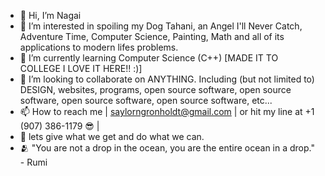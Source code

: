 - 👋 Hi, I’m Nagai
- 👀 I’m interested in spoiling my Dog Tahani, an Angel I'll Never Catch, Adventure Time, Computer Science, Painting, Math and all of its applications to modern lifes problems.
- 🌱 I’m currently learning Computer Science (C++) [MADE IT TO COLLEGE I LOVE IT HERE!! :)]
- 💞️ I’m looking to collaborate on ANYTHING. Including (but not limited to) DESIGN, websites, programs, open source software, open source software, open source software, open source software, etc...
- 📫 How to reach me | saylorngronholdt@gmail.com | or hit my line at +1 (907) 386-1179 😎 |
- 🐾 lets give what we get and do what we can.
- 🫂 "You are not a drop in the ocean, you are the entire ocean in a drop." - Rumi

<!---
SaylorNagaiGronholdt/SaylorNagaiGronholdt is a ✨ special ✨ repository because its `README.md` (this file) appears on your GitHub profile.
You can click the Preview link to take a look at your changes.
--->
